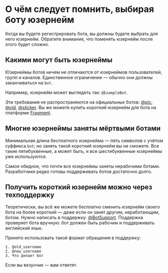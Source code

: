 # О чём следует помнить, выбирая боту юзернейм

Когда вы будете регистрировать бота, вы должны будете выбрать для него юзернейм. Обратите внимание, что поменять
юзернейм после этого будет сложно.

## Какими могут быть юзернеймы

Юзернеймы ботов ничем не отличаются от юзернеймов пользователей, групп и каналов. Единственное ограничение — обычно они
должны заканчиваться на `bot`.

Например, юзернейм может выглядеть так: `@ExampleBot`.

Эти требования не распространяются на официальных ботов: [@pic](https://t.me/pic), [@vid](https://t.me/vid),
[@sticker](https://t.me/sticker). Вы же можете купить короткий юзернейм для бота на
платформе [Fragment](https://fragment.com/).

## Многие юзернеймы заняты мёртвыми ботами

Минимальная длина бесплатного юзернейма — пять символов с учётом суффикса `bot`; но занять такой короткий юзернейм вы
не сможете. Все такие пятибуквенные, а может быть, и все шестибуквенные юзернеймы уже используются.

Самое обидное, что почти все юзернеймы заняты нерабочими ботами. Разработчики редко готовы поддерживать ботов достаточно
долго.

## Получить короткий юзернейм можно через техподдержку

Теоретически, вы всё же можете бесплатно сменить юзернейм своего бота на более короткий — даже если он занят другим,
неработающим,
ботом. Нужно написать в поддержку: [@BotSupport](https://t.me/BotSupport). Поддержка проверяет бота вручную: бот должен
быть рабочим и поддерживать английский язык.

Принято использовать такой формат обращения в поддержку:

```
1. @old_username
2. @new_username
3. Что делает бот
```

Если вы везунчик — вам ответят.
